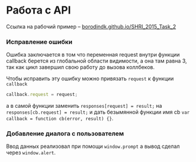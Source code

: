 Работа с API
========

Ссылка на рабочий пример – [borodindk.github.io/SHRI_2015_Task_2](http://borodindk.github.io/SHRI_2015_Task_2)

### Исправление ошибки

Ошибка заключается в том что переменная request внутри функции callback берется из глобальной области видимости, а она там равна 3, так как цикл завершил свою работу до вызова коллбеков.

Чтобы исправить эту ошибку можно привязать ```request``` к функции ```callback```
```javascript
callback.request = request;

```
а в самой функции заменить ```responses[request] = result;``` на ```responses[cb.request] = result;``` и дать безымянной функции имя cb ```var callback = function cb(error, result) {}```.

### Добавление диалога с пользователем
Ввод данных реализовал при помощи ```window.prompt``` а вывод сделал через ```window.alert```.